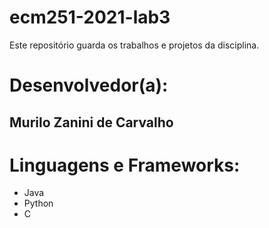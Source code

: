 # ecm251-2021-lab3
Este repositório guarda os trabalhos e projetos da disciplina.

# Desenvolvedor(a):
## Murilo Zanini de Carvalho

# Linguagens e Frameworks:
- Java
- Python
- C
